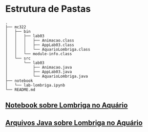 # Estrutura de Pastas 

~~~
.
├── mc322
│   ├── bin
│   │   ├── lab03
│   │   │   ├── Animacao.class
│   │   │   ├── AppLab03.class
│   │   │   └── AquarioLombriga.class
│   │   └── module-info.class
│   └── src
│       └── lab03
│           ├── Animacao.java
│           ├── AppLab03.java
│           └── AquarioLombriga.java
├── notebook
│   └── lab-lombriga.ipynb
└── README.md
~~~ 

## [Notebook sobre Lombriga no Aquário](notebook/lab-lombriga.ipynb)


## [Arquivos Java sobre Lombriga no Aquário](mc322/src/lab03)
